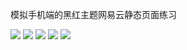 模拟手机端的黑红主题网易云静态页面练习

<img src="./img/README_IMG/主页.png">
<img src="./img/README_IMG/视频.png">
<img src="./img/README_IMG/我的.png">
<img src="./img/README_IMG/云村.png">
<img src="./img/README_IMG/account.png">
